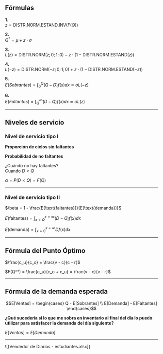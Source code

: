 ## Fórmulas

**1.**  
$z = \text{DISTR.NORM.ESTAND.INV}(F(Q))$

**2.**  
$Q^* = \mu + z \cdot \sigma$

**3.**  
$L(z) = \text{DISTR.NORM}(z;0;1;0) - z \cdot (1 - \text{DISTR.NORM.ESTAND}(z))$

**4.**  
$L(-z) = \text{DISTR.NORM}(-z;0;1;0) + z \cdot (1 - \text{DISTR.NORM.ESTAND}(-z))$

**5.**  
$E(Sobrantes) = \int_{0}^{Q}(Q - D)f(x)dx \approx \sigma L(-z)$

**6.**  
$E(Faltantes) = \int_{Q}^{\infty}(D - Q)f(x)dx \approx \sigma L(z)$

---

## Niveles de servicio

### Nivel de servicio tipo I

**Proporción de ciclos sin faltantes**

**Probabilidad de no faltantes**

¿Cuándo no hay faltantes?  
Cuando $D < Q$

$\alpha = P(D < Q) = F(Q)$

---

### Nivel de servicio tipo II

$\beta = 1 - \frac{E(\text{faltantes})}{E(\text{demanda})}$

$E(\text{faltantes}) = \displaystyle\int_{x=Q}^{x=\infty}(D - Q)f(x)dx$

$E(\text{demanda}) = \displaystyle\int_{x=0}^{x=\infty} D f(x)dx$

---

## Fórmula del Punto Óptimo

$\frac{c_u}{c_o} = \frac{v - c}{c - r}$

$F(Q^*) = \frac{c_u}{c_o + c_u} = \frac{v - c}{v - r}$

---

## Fórmula de la demanda esperada

$$E[Ventas] = \begin{cases} Q - E[Sobrantes] \\ E[Demanda] - E[Faltantes] \end{cases}$$

**¿Qué sucedería si lo que me sobra en inventario al final del día lo puedo utilizar para satisfacer la demanda del día siguiente?**

$E[Ventas] = E[Demanda]$

---

![[Vendedor de Diarios - estudiantes.xlsx]]